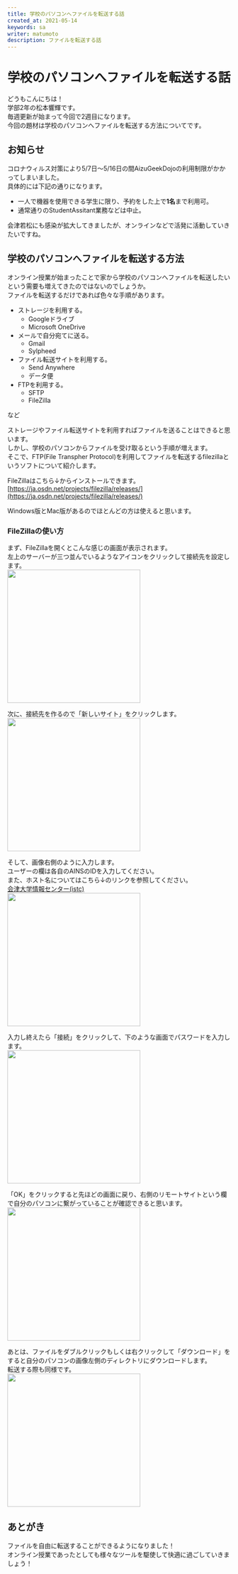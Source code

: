 ```yaml
---
title: 学校のパソコンへファイルを転送する話
created_at: 2021-05-14
keywords: sa
writer: matumoto
description: ファイルを転送する話
---
```


# 学校のパソコンへファイルを転送する話
どうもこんにちは！  
学部2年の松本響輝です。  
毎週更新が始まって今回で2週目になります。  
今回の題材は学校のパソコンへファイルを転送する方法についてです。    

## お知らせ

コロナウィルス対策により5/7日～5/16日の間AizuGeekDojoの利用制限がかかってしまいました。  
具体的には下記の通りになります。
- 一人で機器を使用できる学生に限り、予約をした上で**1名**まで利用可。
- 通常通りのStudentAssitant業務などは中止。

会津若松にも感染が拡大してきましたが、オンラインなどで活発に活動していきたいですね。    

## 学校のパソコンへファイルを転送する方法
オンライン授業が始まったことで家から学校のパソコンへファイルを転送したいという需要も増えてきたのではないのでしょうか。  
ファイルを転送するだけであれば色々な手順があります。

- ストレージを利用する。
  - Googleドライブ
  - Microsoft OneDrive
- メールで自分宛てに送る。
  - Gmail
  - Sylpheed
- ファイル転送サイトを利用する。
  - Send Anywhere
  - データ便
- FTPを利用する。
  - SFTP
  - FileZilla

など    


ストレージやファイル転送サイトを利用すればファイルを送ることはできると思います。  
しかし、学校のパソコンからファイルを受け取るという手順が増えます。  
そこで、FTP(File Transpher Protocol)を利用してファイルを転送するfilezillaというソフトについて紹介します。    

FileZillaはこちら↓からインストールできます。  
[https://ja.osdn.net/projects/filezilla/releases/](https://ja.osdn.net/projects/filezilla/releases/)

Windows版とMac版があるのでほとんどの方は使えると思います。    


### FileZillaの使い方

まず、FileZillaを開くとこんな感じの画面が表示されます。  
左上のサーバーが三つ並んでいるようなアイコンをクリックして接続先を設定します。  
<img src="https://imgur.com/1sm1mR6.jpg" width=300>    


次に、接続先を作るので「新しいサイト」をクリックします。  
<img src="https://imgur.com/J3LTq2J.jpg" width=300>    



そして、画像右側のように入力します。  
ユーザーの欄は各自のAINSのIDを入力してください。  
また、ホスト名についてはこちら↓のリンクを参照してください。  
[会津大学情報センター(istc)](https://web-int.u-aizu.ac.jp/labs/istc/ipc/topic/sshgate/sshgate.html)  
<img src="https://imgur.com/N74qYA8.jpg" width=300>



入力し終えたら「接続」をクリックして、下のような画面でパスワードを入力します。  
<img src="https://imgur.com/loGkXP8.jpg" width=300>    



「OK」をクリックすると先ほどの画面に戻り、右側のリモートサイトという欄で自分のパソコンに繋がっていることが確認できると思います。  
<img src="https://imgur.com/QE6e7Ff.jpg" width=300>    



あとは、ファイルをダブルクリックもしくは右クリックして「ダウンロード」をすると自分のパソコンの画像左側のディレクトリにダウンロードします。  
転送する際も同様です。  
<img src="https://imgur.com/ioHxIfJ.jpg" width=300>    



## あとがき
ファイルを自由に転送することができるようになりました！  
オンライン授業であったとしても様々なツールを駆使して快適に過ごしていきましょう！